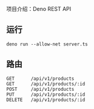 项目介绍：Deno REST API

## 运行

```
deno run --allow-net server.ts
```

## 路由

```
GET      /api/v1/products
GET      /api/v1/products/:id
POST     /api/v1/products
PUT      /api/v1/products/:id
DELETE   /api/v1/products/:id
```
